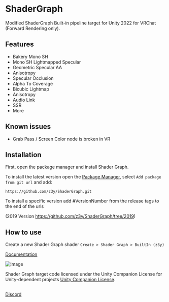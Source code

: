 # ShaderGraph
Modified ShaderGraph Built-in pipeline target for Unity 2022 for VRChat (Forward Rendering only).

## Features
- Bakery Mono SH
- Mono SH Lightmapped Specular
- Geometric Specular AA
- Anisotropy
- Specular Occlusion
- Alpha To Coverage
- Bicubic Lightmap
- Anisotropy
- Audio Link
- SSR
- More

## Known issues

- Grab Pass / Screen Color node is broken in VR

## Installation

First, open the package manager and install Shader Graph.

To install the latest version open the [Package Manager](https://user-images.githubusercontent.com/33181641/210658098-851627b9-c67d-4fab-a493-94e2c8bb53e3.png), select `Add package from git url` and add:

```
https://github.com/z3y/ShaderGraph.git
```

To install a specific version add #VersionNumber from the release tags to the end of the urls

(2019 Version https://github.com/z3y/ShaderGraph/tree/2019)

## How to use
Create a new Shader Graph shader `Create > Shader Graph > BuiltIn (z3y)`

[Documentation](https://github.com/z3y/ShaderGraph/blob/main/Documentation.md)

![image](https://github.com/z3y/ShaderGraph/assets/33181641/5dc732c9-5518-4661-985c-073d067f412d)

Shader Graph target code licensed under the Unity Companion License for Unity-dependent projects [Unity Companion License](http://www.unity3d.com/legal/licenses/Unity_Companion_License). 

##

[Discord](https://discord.gg/bw46tKgRFT)
